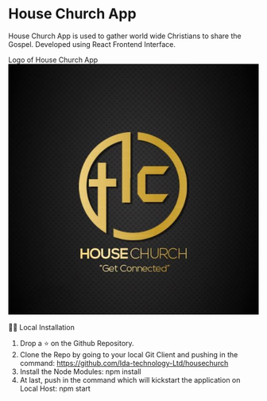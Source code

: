 # House Church App

House Church App is used to gather world wide Christians
 to share the Gospel. 
 Developed using React Frontend Interface.

Logo of House Church App
![](img/logo.jpeg)

🏃‍♂️ Local Installation
1. Drop a ⭐ on the Github Repository.
2. Clone the Repo by going to your local Git Client and 
pushing in the command:
https://github.com/Ida-technology-Ltd/housechurch
3. Install the Node Modules:
npm install
4. At last, push in the command which will kickstart the 
application on Local Host:
npm start
